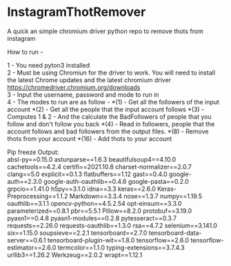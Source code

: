 # InstagramThotRemover
A quick an simple chromium driver python repo to remove thots from instagram  

How to run -

1 - You need pyton3 installed  
2 - Must be using Chromiun for the driver to work. You will need to install the latest Chrome updates and the latest chromium driver
https://chromedriver.chromium.org/downloads  
3 - Input the username, password and mode to run in    
4 - The modes to run are as follow - 
	*(1) - Get all the followers of the input account
	*(2) - Get all the people that the input account follows
	*(3) - Computes 1 & 2 - And the calculate the BadFollowers of people that you follow and don't follow you back
	*(4) - Read in followers, people that the account follows and bad followers from the output files.
	*(8) - Remove thots from your account
	*(16) - Add thots to your account
	

Pip freeze Output:  
absl-py==0.15.0
astunparse==1.6.3
beautifulsoup4==4.10.0
cachetools==4.2.4
certifi==2021.10.8
charset-normalizer==2.0.7
clang==5.0
explicit==0.1.3
flatbuffers==1.12
gast==0.4.0
google-auth==2.3.0
google-auth-oauthlib==0.4.6
google-pasta==0.2.0
grpcio==1.41.0
h5py==3.1.0
idna==3.3
keras==2.6.0
Keras-Preprocessing==1.1.2
Markdown==3.3.4
nose==1.3.7
numpy==1.19.5
oauthlib==3.1.1
opencv-python==4.5.2.54
opt-einsum==3.3.0
parameterized==0.8.1
pbr==5.5.1
Pillow==8.2.0
protobuf==3.19.0
pyasn1==0.4.8
pyasn1-modules==0.2.8
pytesseract==0.3.7
requests==2.26.0
requests-oauthlib==1.3.0
rsa==4.7.2
selenium==3.141.0
six==1.15.0
soupsieve==2.2.1
tensorboard==2.7.0
tensorboard-data-server==0.6.1
tensorboard-plugin-wit==1.8.0
tensorflow==2.6.0
tensorflow-estimator==2.6.0
termcolor==1.1.0
typing-extensions==3.7.4.3
urllib3==1.26.2
Werkzeug==2.0.2
wrapt==1.12.1
